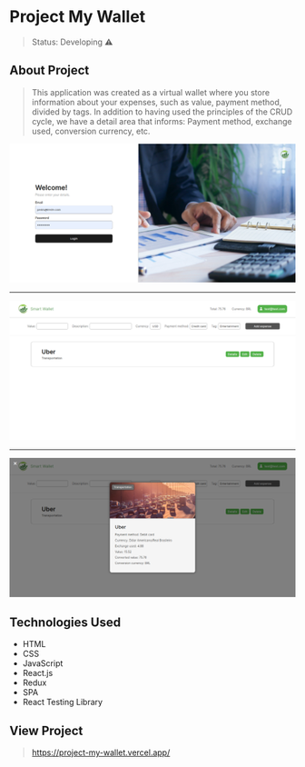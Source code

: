 <h1>Project My Wallet</h1>

> Status: Developing ⚠️

## About Project

> This application was created as a virtual wallet where you store information about your expenses, such as value, payment method, divided by tags. In addition to having used the principles of the CRUD cycle, we have a detail area that informs: Payment method, exchange used, conversion currency, etc.

<img src="src/images/project/login.png" />
<hr />
<img src="src/images/project/wallet.png" />
<hr />
<img src="src/images/project/details.png" />

## Technologies Used

* HTML
* CSS
* JavaScript
* React.js
* Redux
* SPA
* React Testing Library

## View Project

> https://project-my-wallet.vercel.app/
